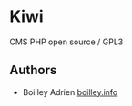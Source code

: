 # Kiwi
CMS PHP open source / GPL3

## Authors
* Boilley Adrien [boilley.info](https://boilley.info)
